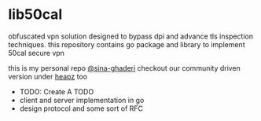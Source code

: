 # lib50cal

obfuscated vpn solution designed to bypass dpi and advance tls inspection techniques. this repository contains go package and library to implement 50cal secure vpn   

this is my personal repo [@sina-ghaderi](https://github.com/sina-ghaderi) checkout our community driven version under [heapz](https://github.com/heapz) too

  
- TODO: Create A TODO
- client and server implementation in go
- design protocol and some sort of RFC
